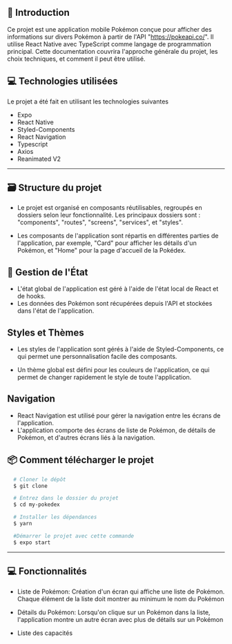 ## 📕 Introduction

Ce projet est une application mobile Pokémon conçue pour afficher des informations sur divers Pokémon à partir de l'API "https://pokeapi.co/". Il utilise React Native avec TypeScript comme langage de programmation principal. Cette documentation couvrira l'approche générale du projet, les choix techniques, et comment il peut être utilisé.

## 💻 Technologies utilisées

Le projet a été fait en utilisant les technologies suivantes

- Expo
- React Native
- Styled-Components
- React Navigation
- Typescript
- Axios
- Reanimated V2

---

## 🗃 Structure du projet

- Le projet est organisé en composants réutilisables, regroupés en dossiers selon leur fonctionnalité. Les principaux dossiers sont : "components", "routes", "screens", "services", et "styles".

- Les composants de l'application sont répartis en différentes parties de l'application, par exemple, "Card" pour afficher les détails d'un Pokémon, et "Home" pour la page d'accueil de la Pokédex.

## 📂 Gestion de l'État

- L'état global de l'application est géré à l'aide de l'état local de React et de hooks.
- Les données des Pokémon sont récupérées depuis l'API et stockées dans l'état de l'application.

## Styles et Thèmes

- Les styles de l'application sont gérés à l'aide de Styled-Components, ce qui permet une personnalisation facile des composants.

- Un thème global est défini pour les couleurs de l'application, ce qui permet de changer rapidement le style de toute l'application.

## Navigation

- React Navigation est utilisé pour gérer la navigation entre les écrans de l'application.
- L'application comporte des écrans de liste de Pokémon, de détails de Pokémon, et d'autres écrans liés à la navigation.

## 📦 Comment télécharger le projet

```bash
  # Cloner le dépôt
  $ git clone

  # Entrez dans le dossier du projet
  $ cd my-pokedex

  # Installer les dépendances
  $ yarn

  #Démarrer le projet avec cette commande
  $ expo start


```

---

## 💻 Fonctionnalités

- Liste de Pokémon: Création d'un écran qui affiche une liste de Pokémon. Chaque élément de la liste
  doit montrer au minimum le nom du Pokémon

- Détails du Pokémon: Lorsqu'on clique sur un Pokémon dans la liste, l'application montre un
  autre écran avec plus de détails sur un Pokémon

- Liste des capacités
